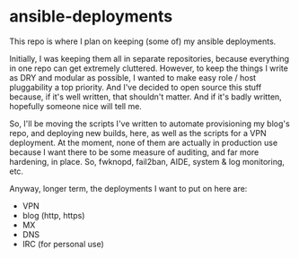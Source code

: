 # ansible-deployments

This repo is where I plan on keeping (some of) my ansible deployments.

Initially, I was keeping them all in separate repositories, because everything in one repo can get extremely cluttered. However, to keep the things I write as DRY and modular as possible, I wanted to make easy role / host pluggability a top priority. And I've decided to open source this stuff because, if it's well written, that shouldn't matter. And if it's badly written, hopefully someone nice will tell me.

So, I'll be moving the scripts I've written to automate provisioning my blog's repo, and deploying new builds, here, as well as the scripts for a VPN deployment. At the moment, none of them are actually in production use because I want there to be some measure of auditing, and far more hardening, in place. So, fwknopd, fail2ban, AIDE, system & log monitoring, etc.

Anyway, longer term, the deployments I want to put on here are:

- VPN
- blog (http, https)
- MX
- DNS
- IRC (for personal use)
